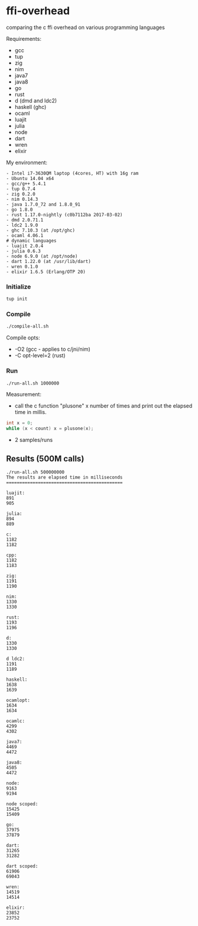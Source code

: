 ffi-overhead
============

comparing the c ffi overhead on various programming languages

Requirements:
- gcc
- tup
- zig
- nim
- java7
- java8
- go
- rust
- d (dmd and ldc2)
- haskell (ghc)
- ocaml
- luajit
- julia
- node
- dart
- wren
- elixir

My environment:
```
- Intel i7-3630QM laptop (4cores, HT) with 16g ram
- Ubuntu 14.04 x64
- gcc/g++ 5.4.1
- tup 0.7.4
- zig 0.2.0
- nim 0.14.3
- java 1.7.0_72 and 1.8.0_91
- go 1.8.0
- rust 1.17.0-nightly (c0b7112ba 2017-03-02)
- dmd 2.0.71.1
- ldc2 1.9.0
- ghc 7.10.3 (at /opt/ghc)
- ocaml 4.06.1
# dynamic languages 
- luajit 2.0.4
- julia 0.6.3
- node 6.9.0 (at /opt/node)
- dart 1.22.0 (at /usr/lib/dart)
- wren 0.1.0
- elixir 1.6.5 (Erlang/OTP 20)
```

### Initialize
```sh
tup init
```

### Compile
```sh
./compile-all.sh
```

Compile opts:
- -O2 (gcc - applies to c/jni/nim)
- -C opt-level=2 (rust)

### Run
```sh
./run-all.sh 1000000
```

Measurement:
- call the c function "plusone" x number of times and print out the elapsed time in millis.
 ```c
int x = 0;
while (x < count) x = plusone(x);
 ```

- 2 samples/runs

## Results (500M calls)
```
./run-all.sh 500000000
The results are elapsed time in milliseconds
============================================

luajit:
891
905

julia:
894
889

c:
1182
1182

cpp:
1182
1183

zig:
1191
1190

nim:
1330
1330

rust:
1193
1196

d:
1330
1330

d ldc2:
1191
1189

haskell:
1638
1639

ocamlopt:
1634
1634

ocamlc:
4299
4302

java7:
4469
4472

java8:
4505
4472

node:
9163
9194

node scoped:
15425
15409

go:
37975
37879

dart:
31265
31282

dart scoped:
61906
69043

wren:
14519
14514

elixir:
23852
23752
```


